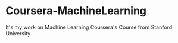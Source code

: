 # Coursera-MachineLearning

It's my work on Machine Learning Coursera's Course from Stanford University
